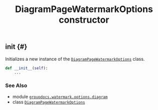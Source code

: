 ﻿---
title: DiagramPageWatermarkOptions constructor
second_title: GroupDocs.Watermark for Python via .NET API References
description: 
type: docs
url: /python-net/groupdocs.watermark.options.diagram/diagrampagewatermarkoptions/__init__/
is_root: false
weight: 10
---

## __init__ {#}

Initializes a new instance of the [`DiagramPageWatermarkOptions`](/watermark/python-net/groupdocs.watermark.options.diagram/diagrampagewatermarkoptions) class.



```python
def __init__(self):
    ...
```





### See Also
* module [`groupdocs.watermark.options.diagram`](../../)
* class [`DiagramPageWatermarkOptions`](/watermark/python-net/groupdocs.watermark.options.diagram/diagrampagewatermarkoptions)
